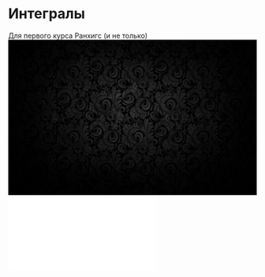 # Интегралы 
Для первого курса Ранхигс (и не только)
![Just photo](image.png)
![Table](work_space.html)
